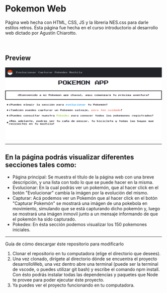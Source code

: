 <h1>Pokemon Web</h1>

<p>Página web hecha con HTML, CSS, JS y la libreria NES.css para darle estilos retros.
Ésta página fue hecha en el curso introductorio al desarrollo web dictado por Agustín Chiarotto.
</p>

<br />

## Preview

![Pokemon Web](https://github.com/GabrielFierro/pokemonWeb/blob/master/assets/images/webpage.png)

<hr />

## En la página podrás visualizar diferentes secciones tales como:

- Página principal: Se muestra el título de la página web con una breve descripción, y una lista con todo lo que se puede hacer en la misma.
- Evolucionar: En la cual podrás ver un pokemón, que al hacer click en el botón "Evolucionar" cambia la imágen por la evolución del mismo.
- Capturar: Acá podemos ver un Pokemón que al hacer click en el botón "Capturar Pokemón" se mostrará una imágen de una pokebola en movimiento, simulando que se está capturando dicho pokemón y, luego se mostrará una imágen inmovil junto a un mensaje informando de que el pokemón ha sido capturado.
- Pokedex: En ésta sección podemos visualizar los 150 pokemones iniciales.

<hr>

Guía de cómo descargar éste repositorio para modificarlo

1. Clonar el repositorio en tu computadora (elige el directorio que desees).
2. Una vez clonado, dirígete al directorio dónde se encuentra el proyecto desarrolloWeb, una vez dentro abre una terminal (puede ser la terminal de vscode, o puedes utilizar git bash) y escribe el comando npm install. Con ésto podrás instalar todas las dependencias y paquetes que Node te provee para poder ejecutar éste proyecto.
3. Ya puedes ver el proyecto funcionando en tu computadora.
